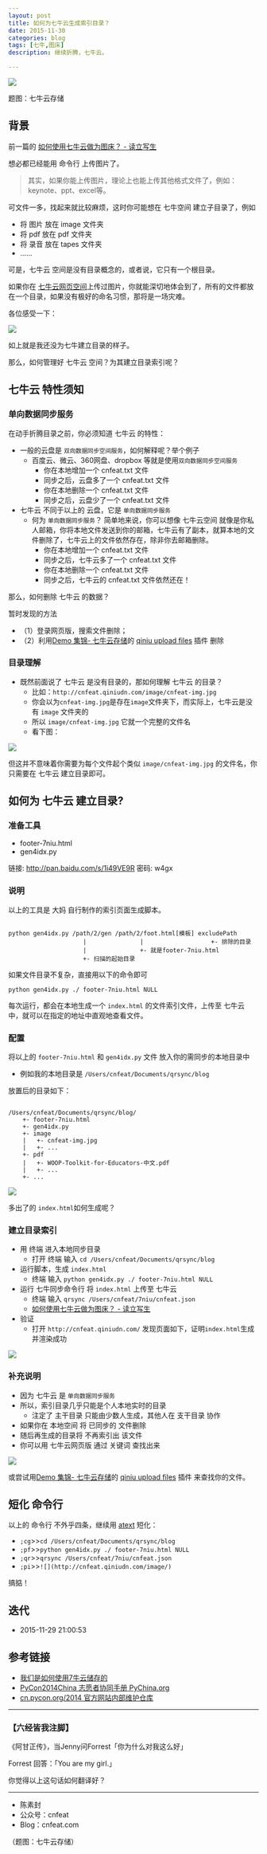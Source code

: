 ```yaml
---
layout: post
title: 如何为七牛云生成索引目录？
date: 2015-11-30
categories: blog
tags: [七牛,图床]
description: 继续折腾，七牛云。

---
```


![](http://assets.qiniu.com/qiniu-409x220.png)

题图：七牛云存储


## 背景

前一篇的 [如何使用七牛云做为图床？ - 读立写生](http://cnfeat.com/blog/2015/11/24/qiniu/)

想必都已经能用 命令行 上传图片了。

>其实，如果你能上传图片，理论上也能上传其他格式文件了，例如：keynote、ppt、excel等。

可文件一多，找起来就比较麻烦，这时你可能想在 七牛空间 建立子目录了，例如
 
- 将 图片 放在 image 文件夹
- 将 pdf 放在 pdf 文件夹
- 将 录音 放在 tapes 文件夹
- ……

可是，七牛云 空间是没有目录概念的，或者说，它只有一个根目录。

如果你在 [七牛云网页空间](https://portal.qiniu.com/)上传过图片，你就能深切地体会到了，所有的文件都放在一个目录，如果没有极好的命名习惯，那将是一场灾难。

各位感受一下：

![](http://cnfeat.qiniudn.com/image/qiniu-portal.jpg)

如上就是我还没为七牛建立目录的样子。

那么，如何管理好 七牛云 空间？为其建立目录索引呢？


## 七牛云 特性须知



### 单向数据同步服务

在动手折腾目录之前，你必须知道 七牛云 的特性：

-  一般的云盘是 `双向数据同步空间服务`，如何解释呢？举个例子
	+ 百度云、微云、360网盘、dropbox 等就是使用`双向数据同步空间服务`
		+ 你在本地增加一个 cnfeat.txt 文件
		+ 同步之后，云盘多了一个 cnfeat.txt 文件
		+ 你在本地删除一个 cnfeat.txt 文件
		+ 同步之后，云盘少了一个 cnfeat.txt 文件
-  七牛云 不同于以上的 云盘，它是 `单向数据同步服务`
	+  何为 `单向数据同步服务`？ 简单地来说，你可以想像 七牛云空间 就像是你私人邮箱，你将本地文件发送到你的邮箱，七牛云有了副本，就算本地的文件删除了，七牛云上的文件依然存在，除非你去邮箱删除。
		* 你在本地增加一个 cnfeat.txt 文件
		* 同步之后，七牛云多了一个 cnfeat.txt 文件
		* 你在本地删除一个 cnfeat.txt 文件
		* 同步之后，七牛云的 cnfeat.txt 文件依然还在！

那么，如何删除 七牛云 的数据？

暂时发现的方法

- （1）登录网页版，搜索文件删除；
- （2）利用[Demo 集锦- 七牛云存储](http://developer.qiniu.com/demo/index.html)的 [qiniu upload files](https://chrome.google.com/webstore/detail/qiniu-upload-files/emmfkgdgapbjphdolealbojmcmnphdcc) 插件 删除


### 目录理解

- 既然前面说了 七牛云 是没有目录的，那如何理解 七牛云 的目录？
	+  比如：`http://cnfeat.qiniudn.com/image/cnfeat-img.jpg`
	+  你会以为`cnfeat-img.jpg`是存在`image`文件夹下，而实际上，七牛云是没有 `image` 文件夹的
	+  所以 `image/cnfeat-img.jpg` 它就一个完整的文件名
	+  看下图：

![](http://cnfeat.qiniudn.com/image/Cap-cnfeat-img.jpg)

但这并不意味着你需要为每个文件起个类似 `image/cnfeat-img.jpg` 的文件名，你只需要在 七牛云 建立目录即可。

## 如何为 七牛云 建立目录?

### 准备工具

- footer-7niu.html
- gen4idx.py

链接: http://pan.baidu.com/s/1i49VE9R 密码: w4gx

### 说明

以上的工具是 大妈 自行制作的索引页面生成脚本。

````

python gen4idx.py /path/2/gen /path/2/foot.html[模板] excludePath
                     |               |                   +- 排除的目录
                     |               +- 就是footer-7niu.html
                     +- 扫描的起始目录

````

如果文件目录不复杂，直接用以下的命令即可

`python gen4idx.py ./ footer-7niu.html NULL`

每次运行，都会在本地生成一个 `index.html` 的文件索引文件，上传至 七牛云 中，就可以在指定的地址中直观地查看文件。


### 配置

将以上的 `footer-7niu.html`
和 `gen4idx.py` 文件 放入你的需同步的本地目录中

+ 例如我的本地目录是 `/Users/cnfeat/Documents/qrsync/blog`

放置后的目录如下：


````

/Users/cnfeat/Documents/qrsync/blog/
    +- footer-7niu.html
    +- gen4idx.py
    +- image
	|   +- cnfeat-img.jpg
	|   +- ...
    +- pdf
    |   +- WOOP-Toolkit-for-Educators-中文.pdf
    |   +- ...
    +- ...

````

![](http://cnfeat.qiniudn.com/image/7niu-local-set.jpg)


多出了的 `index.html`如何生成呢？

### 建立目录索引


- 用 终端 进入本地同步目录
	+ 打开 终端 输入 `cd /Users/cnfeat/Documents/qrsync/blog`
- 运行脚本，生成 `index.html` 
	+ 终端 输入 `python gen4idx.py ./ footer-7niu.html NULL`
- 运行 七牛同步命令行 将 `index.html` 上传至 七牛云
	+ 终端 输入 `qrsync /Users/cnfeat/7niu/cnfeat.json`
	+ [如何使用七牛云做为图床？ - 读立写生](http://cnfeat.com/blog/2015/11/24/qiniu/)
- 验证
	+ 打开 `http://cnfeat.qiniudn.com/` 发现页面如下，证明`index.html`生成并渲染成功


![](http://cnfeat.qiniudn.com/image/7niu-index.jpg)


### 补充说明

- 因为 七牛云 是 `单向数据同步服务`
- 所以，索引目录几乎只能是个人本地实时的目录
	+ 注定了 主干目录 只能由少数人生成，其他人在 支干目录 协作
- 如果你在 本地空间 将 已同步的 文件删除
- 随后再生成的目录将 不再索引出 该文件
- 你可以用 七牛云网页版 通过 关键词 查找出来

![](http://cnfeat.qiniudn.com/image/index-image-list.jpg)

或尝试用[Demo 集锦- 七牛云存储](http://developer.qiniu.com/demo/index.html)的 [qiniu upload files](https://chrome.google.com/webstore/detail/qiniu-upload-files/emmfkgdgapbjphdolealbojmcmnphdcc) 插件 来查找你的文件。


## 短化 命令行

以上的 命令行 不外乎四条，继续用 [atext](http://www.jianshu.com/p/a15a6cb0f08d) 短化：

- `;cg`>>`cd /Users/cnfeat/Documents/qrsync/blog`
- `;pf`>>`python gen4idx.py ./ footer-7niu.html NULL`
- `;qr`>>`qrsync /Users/cnfeat/7niu/cnfeat.json`
- `;pi`>>`![](http://cnfeat.qiniudn.com/image/)`

搞掂！


## 迭代 


- 2015-11-29 21:00:53


## 参考链接

- [我们是如何使用7牛云储存的 ](http://blog.zhgdg.org/2013-08/usage7niu/)
- [PyCon2014China 志愿者协同手册 PyChina.org](http://pychina.org/imho/cooperate-guider.html)
- [cn.pycon.org/2014 官方网站内部维护仓库](https://gitcafe.com/lins05/MkDoc4PyCon/blob/master/README.md)



----

### **【六经皆我注脚】**

《阿甘正传》，当Jenny问Forrest「你为什么对我这么好」

Forrest 回答：「You are my girl.」

你觉得以上这句话如何翻译好？



----

- 陈素封
- 公众号：cnfeat
- Blog：cnfeat.com

（题图：七牛云存储）


